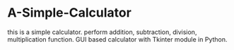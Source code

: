 # A-Simple-Calculator
this is a simple calculator. perform addition, subtraction, division, multiplication function.
GUI based calculator with Tkinter module in Python.
